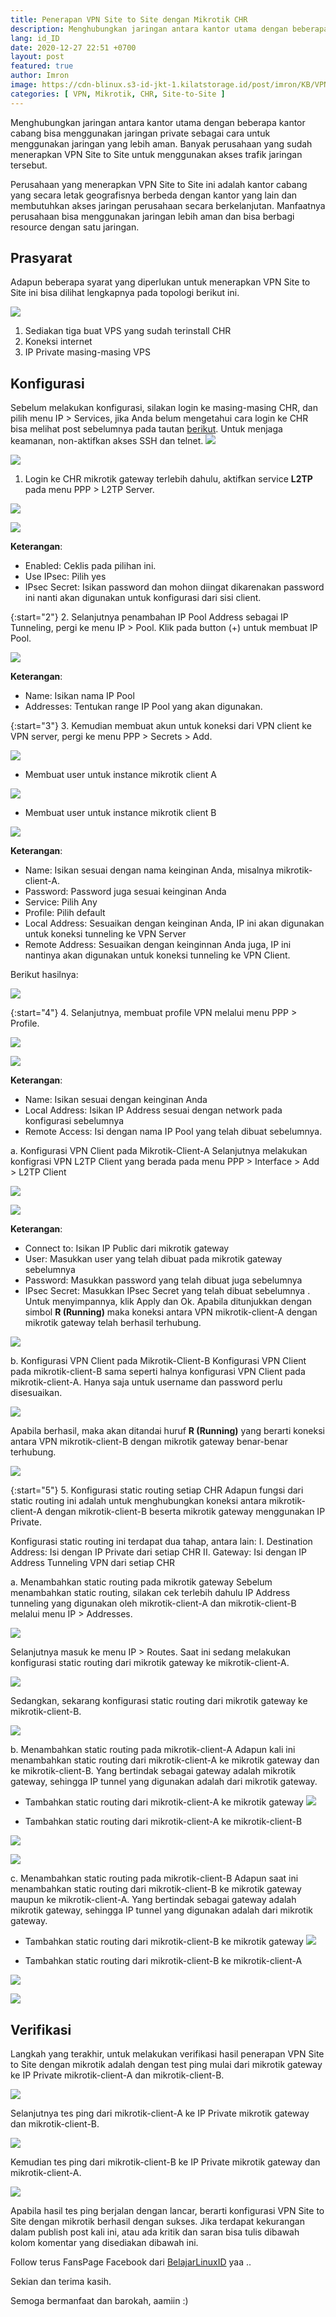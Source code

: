 ```yaml
---
title: Penerapan VPN Site to Site dengan Mikrotik CHR
description: Menghubungkan jaringan antara kantor utama dengan beberapa kantor cabang bisa menggunakan jaringan private sebagai cara untuk menggunakan jaringan yang lebih aman.
lang: id_ID
date: 2020-12-27 22:51 +0700
layout: post
featured: true
author: Imron
image: https://cdn-blinux.s3-id-jkt-1.kilatstorage.id/post/imron/KB/VPN%20Site%20to%20Site/Cover-art/vpn-site-to-site.png
categories: [ VPN, Mikrotik, CHR, Site-to-Site ]
---
```


Menghubungkan jaringan antara kantor utama dengan beberapa kantor cabang bisa menggunakan jaringan private sebagai cara untuk menggunakan jaringan yang lebih aman. Banyak perusahaan yang sudah menerapkan VPN Site to Site untuk menggunakan akses trafik jaringan tersebut. 

Perusahaan yang menerapkan VPN Site to Site ini adalah kantor cabang yang secara letak geografisnya berbeda dengan kantor yang lain dan membutuhkan akses jaringan perusahaan secara berkelanjutan. Manfaatnya perusahaan bisa menggunakan jaringan lebih aman dan bisa berbagi resource dengan satu jaringan. 

## Prasyarat
Adapun beberapa syarat yang diperlukan untuk menerapkan VPN Site to Site ini bisa dilihat lengkapnya pada topologi berikut ini. 

![](https://cdn-blinux.s3-id-jkt-1.kilatstorage.id/post/imron/KB/VPN%20Site%20to%20Site/Topologi%20Jaringan.png
)

1. Sediakan tiga buat VPS yang sudah terinstall CHR
2. Koneksi internet 
3. IP Private masing-masing VPS 

## Konfigurasi 
Sebelum melakukan konfigurasi, silakan login ke masing-masing CHR, dan pilih menu IP > Services, jika Anda belum mengetahui cara login ke CHR bisa melihat post sebelumnya pada tautan [berikut](https://belajarlinux.id/Install-Cloud-Hosted-Router(CHR)-pada-VPS-Ubuntu-20.04-LTS/). 
Untuk menjaga keamanan, non-aktifkan akses SSH dan telnet. 
![](https://cdn-blinux.s3-id-jkt-1.kilatstorage.id/post/imron/KB/VPN%20Site%20to%20Site/6.%20Login%20Winbox.png)

![](https://cdn-blinux.s3-id-jkt-1.kilatstorage.id/post/imron/KB/VPN%20Site%20to%20Site/7.%20Disable%20service.png)


1. Login ke CHR mikrotik gateway terlebih dahulu, aktifkan service **L2TP** pada menu PPP > L2TP Server. 

![](https://cdn-blinux.s3-id-jkt-1.kilatstorage.id/post/imron/KB/VPN%20Site%20to%20Site/8.%20LPTP%20Server.png)

![](https://cdn-blinux.s3-id-jkt-1.kilatstorage.id/post/imron/KB/VPN%20Site%20to%20Site/9.%20Enable%20LPTP%20Server.png)

**Keterangan**: 
- Enabled: Ceklis pada pilihan ini. 
- Use IPsec: Pilih yes 
- IPsec Secret: Isikan password dan mohon diingat dikarenakan password ini nanti akan digunakan untuk konfigurasi dari sisi client. 

{:start="2"}
2. Selanjutnya penambahan IP Pool Address sebagai IP Tunneling, pergi ke menu IP > Pool. Klik pada button (+) untuk membuat IP Pool. 

![](https://cdn-blinux.s3-id-jkt-1.kilatstorage.id/post/imron/KB/VPN%20Site%20to%20Site/10.%20Add%20pool.png)

**Keterangan**: 
- Name: Isikan nama IP Pool 
- Addresses: Tentukan range IP Pool yang akan digunakan. 

{:start="3"}
3. Kemudian membuat akun untuk koneksi dari VPN client ke VPN server, pergi ke menu PPP > Secrets > Add. 

![](https://cdn-blinux.s3-id-jkt-1.kilatstorage.id/post/imron/KB/VPN%20Site%20to%20Site/11.%20Secret.png)

- Membuat user untuk instance mikrotik client A

![](https://cdn-blinux.s3-id-jkt-1.kilatstorage.id/post/imron/KB/VPN%20Site%20to%20Site/12.%20Secreta.png)

- Membuat user untuk instance mikrotik client B 

![](https://cdn-blinux.s3-id-jkt-1.kilatstorage.id/post/imron/KB/VPN%20Site%20to%20Site/12.%20Secretb.png)

**Keterangan**: 
- Name: Isikan sesuai dengan nama keinginan Anda, misalnya mikrotik-client-A.
- Password: Password juga sesuai keinginan Anda 
- Service: Pilih Any 
- Profile: Pilih default 
- Local Address: Sesuaikan dengan keinginan Anda, IP ini akan digunakan untuk koneksi tunneling ke VPN Server
- Remote Address: Sesuaikan dengan keinginnan Anda juga, IP ini nantinya akan digunakan untuk koneksi tunneling ke VPN Client. 

Berikut hasilnya: 

![](https://cdn-blinux.s3-id-jkt-1.kilatstorage.id/post/imron/KB/VPN%20Site%20to%20Site/13.%20hasil%20secret.png)

{:start="4"}
4. Selanjutnya, membuat profile VPN melalui menu PPP > Profile. 

![](https://cdn-blinux.s3-id-jkt-1.kilatstorage.id/post/imron/KB/VPN%20Site%20to%20Site/14.%20Profile.png)

![](https://cdn-blinux.s3-id-jkt-1.kilatstorage.id/post/imron/KB/VPN%20Site%20to%20Site/15.%20Profil%20vpn.png)

**Keterangan**: 
- Name: Isikan sesuai dengan keinginan Anda
- Local Address: Isikan IP Address sesuai dengan network pada konfigurasi sebelumnya
- Remote Access: Isi dengan nama IP  Pool yang telah dibuat sebelumnya. 

a. Konfigurasi VPN Client pada Mikrotik-Client-A
Selanjutnya melakukan konfigrasi VPN L2TP Client yang berada pada menu PPP > Interface > Add > L2TP Client 

![](https://cdn-blinux.s3-id-jkt-1.kilatstorage.id/post/imron/KB/VPN%20Site%20to%20Site/17.%20Add%20vpn-client%20b.png)

![](https://cdn-blinux.s3-id-jkt-1.kilatstorage.id/post/imron/KB/VPN%20Site%20to%20Site/16.%20Add%20vpn-client%20A%282%29.png)

**Keterangan**: 
- Connect to: Isikan IP Public dari mikrotik gateway 
- User: Masukkan user yang telah dibuat pada mikrotik gateway sebelumnya
- Password: Masukkan password yang telah dibuat juga sebelumnya
- IPsec Secret: Masukkan IPsec Secret yang telah dibuat sebelumnya . 
Untuk menyimpannya, klik Apply dan Ok. Apabila ditunjukkan dengan simbol **R (Running)** maka koneksi antara VPN mikrotik-client-A dengan mikrotik gateway telah berhasil terhubung. 

![](https://cdn-blinux.s3-id-jkt-1.kilatstorage.id/post/imron/KB/VPN%20Site%20to%20Site/16.%20Add%20vpn-client%20A%283%29.png)

b. Konfigurasi VPN Client pada Mikrotik-Client-B
Konfigurasi VPN Client pada mikrotik-client-B sama seperti halnya konfigurasi VPN Client pada mikrotik-client-A. Hanya saja untuk username dan password perlu disesuaikan. 

![](https://cdn-blinux.s3-id-jkt-1.kilatstorage.id/post/imron/KB/VPN%20Site%20to%20Site/17.%20Add%20vpn-client%20b%282%29.png)

Apabila berhasil, maka akan ditandai huruf **R (Running)** yang berarti koneksi antara VPN mikrotik-client-B dengan mikrotik gateway benar-benar terhubung. 

![](https://cdn-blinux.s3-id-jkt-1.kilatstorage.id/post/imron/KB/VPN%20Site%20to%20Site/17.%20Add%20vpn-client%20b%283%29.png)

{:start="5"}
5. Konfigurasi static routing setiap CHR 
Adapun fungsi dari static routing ini adalah untuk menghubungkan koneksi antara mikrotik-client-A dengan mikrotik-client-B beserta mikrotik gateway menggunakan IP Private. 

Konfigurasi static routing ini terdapat dua tahap, antara lain: 
I. Destination Address: Isi dengan IP Private dari setiap CHR 
II. Gateway: Isi dengan IP Address Tunneling VPN dari setiap CHR 

a. Menambahkan static routing pada mikrotik gateway
Sebelum menambahkan static routing, silakan cek terlebih dahulu IP Address tunneling yang digunakan oleh mikrotik-client-A dan mikrotik-client-B melalui menu IP > Addresses. 

![](https://cdn-blinux.s3-id-jkt-1.kilatstorage.id/post/imron/KB/VPN%20Site%20to%20Site/18.%20IP%20Address%20GW.png)

Selanjutnya masuk ke menu IP > Routes. 
Saat ini sedang melakukan konfigurasi static routing dari mikrotik gateway ke mikrotik-client-A.  

![](https://cdn-blinux.s3-id-jkt-1.kilatstorage.id/post/imron/KB/VPN%20Site%20to%20Site/19.%20dari%20gw%20ke%20A.png)

Sedangkan, sekarang konfigurasi static routing dari mikrotik gateway ke mikrotik-client-B. 

![](https://cdn-blinux.s3-id-jkt-1.kilatstorage.id/post/imron/KB/VPN%20Site%20to%20Site/19.%20dari%20gw%20ke%20B.png)

b. Menambahkan static routing pada mikrotik-client-A
Adapun kali ini menambahkan static routing dari mikrotik-client-A ke mikrotik gateway dan ke mikrotik-client-B. Yang bertindak sebagai gateway adalah mikrotik gateway, sehingga IP tunnel yang digunakan adalah dari mikrotik gateway. 

- Tambahkan static routing dari mikrotik-client-A ke mikrotik gateway
![](https://cdn-blinux.s3-id-jkt-1.kilatstorage.id/post/imron/KB/VPN%20Site%20to%20Site/20.%20dari%20A%20ke%20gw.png)

- Tambahkan static routing dari mikrotik-client-A ke mikrotik-client-B

![](https://cdn-blinux.s3-id-jkt-1.kilatstorage.id/post/imron/KB/VPN%20Site%20to%20Site/21.%20dari%20A%20ke%20B.png)

![](https://cdn-blinux.s3-id-jkt-1.kilatstorage.id/post/imron/KB/VPN%20Site%20to%20Site/21.%20dari%20A%20ke%20B%282%29.png)

c. Menambahkan static routing pada mikrotik-client-B
Adapun saat ini menambahkan static routing dari mikrotik-client-B ke mikrotik gateway maupun ke mikrotik-client-A. Yang bertindak sebagai gateway adalah mikrotik gateway, sehingga IP tunnel yang digunakan adalah dari mikrotik gateway. 

- Tambahkan static routing dari mikrotik-client-B ke mikrotik gateway
![](https://cdn-blinux.s3-id-jkt-1.kilatstorage.id/post/imron/KB/VPN%20Site%20to%20Site/22.%20dari%20B%20ke%20GW.png)

- Tambahkan static routing dari mikrotik-client-B ke mikrotik-client-A

![](https://cdn-blinux.s3-id-jkt-1.kilatstorage.id/post/imron/KB/VPN%20Site%20to%20Site/22.%20dari%20B%20ke%20A.png)

![](https://cdn-blinux.s3-id-jkt-1.kilatstorage.id/post/imron/KB/VPN%20Site%20to%20Site/22.%20dari%20B%20ke%20GW%282%29.png)

## Verifikasi

Langkah yang terakhir, untuk melakukan verifikasi hasil penerapan VPN Site to Site dengan mikrotik adalah dengan test ping mulai dari mikrotik gateway ke IP Private mikrotik-client-A dan mikrotik-client-B. 

![](https://cdn-blinux.s3-id-jkt-1.kilatstorage.id/post/imron/KB/VPN%20Site%20to%20Site/23.%20Test%20Ping%20GW.png)

Selanjutnya tes ping dari mikrotik-client-A ke IP Private mikrotik gateway dan mikrotik-client-B. 

![](https://cdn-blinux.s3-id-jkt-1.kilatstorage.id/post/imron/KB/VPN%20Site%20to%20Site/23.%20Test%20Ping%20A.png)

Kemudian tes ping dari mikrotik-client-B ke IP Private mikrotik gateway dan mikrotik-client-A. 

![](https://cdn-blinux.s3-id-jkt-1.kilatstorage.id/post/imron/KB/VPN%20Site%20to%20Site/23.%20Test%20Ping%20B.png)

Apabila hasil tes ping berjalan dengan lancar, berarti konfigurasi VPN Site to Site dengan mikrotik berhasil dengan sukses. 
Jika terdapat kekurangan dalam publish post kali ini, atau ada kritik dan saran bisa tulis dibawah kolom komentar yang disediakan dibawah ini. 

Follow terus FansPage Facebook dari [BelajarLinuxID](https://web.facebook.com/belajarlinuxid/) yaa .. 

Sekian dan terima kasih. 

Semoga bermanfaat dan barokah, aamiin :) 